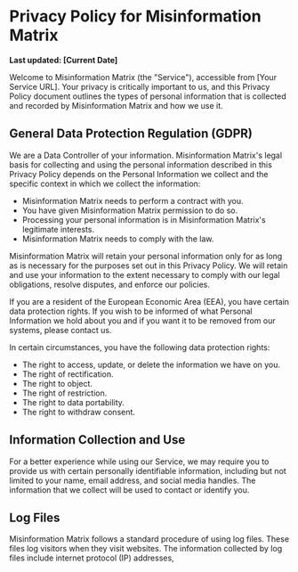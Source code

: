 
# Privacy Policy for Misinformation Matrix

**Last updated: [Current Date]**

Welcome to Misinformation Matrix (the "Service"), accessible from [Your Service URL]. Your privacy is critically important to us, and this Privacy Policy document outlines the types of personal information that is collected and recorded by Misinformation Matrix and how we use it.

## General Data Protection Regulation (GDPR)

We are a Data Controller of your information. Misinformation Matrix's legal basis for collecting and using the personal information described in this Privacy Policy depends on the Personal Information we collect and the specific context in which we collect the information:

- Misinformation Matrix needs to perform a contract with you.
- You have given Misinformation Matrix permission to do so.
- Processing your personal information is in Misinformation Matrix's legitimate interests.
- Misinformation Matrix needs to comply with the law.

Misinformation Matrix will retain your personal information only for as long as is necessary for the purposes set out in this Privacy Policy. We will retain and use your information to the extent necessary to comply with our legal obligations, resolve disputes, and enforce our policies.

If you are a resident of the European Economic Area (EEA), you have certain data protection rights. If you wish to be informed of what Personal Information we hold about you and if you want it to be removed from our systems, please contact us.

In certain circumstances, you have the following data protection rights:

- The right to access, update, or delete the information we have on you.
- The right of rectification.
- The right to object.
- The right of restriction.
- The right to data portability.
- The right to withdraw consent.

## Information Collection and Use

For a better experience while using our Service, we may require you to provide us with certain personally identifiable information, including but not limited to your name, email address, and social media handles. The information that we collect will be used to contact or identify you.

## Log Files

Misinformation Matrix follows a standard procedure of using log files. These files log visitors when they visit websites. The information collected by log files include internet protocol (IP) addresses,